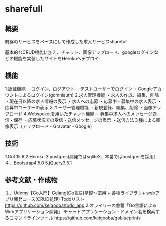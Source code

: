 # sharefull
## 概要
既存のサービスをベースにして作成した求人サービスsharefull

基本的なCRUD機能に加え、チャット、画像アップロード、googleログインなどの機能を実装したサイトをHerokuへデプロイ

## 機能
1.認証機能
  ・ログイン、ログアウト
  ・テストユーザーでログイン
  ・Googleアカウントによるログイン(gomniauth)
2.求人管理機能
  ・求人の作成、編集、削除
  ・現在日以降の求人情報の表示
  ・求人への応募
  ・応募中・募集中の求人表示
  ・応募中ユーザーの表示
3.ユーザー管理機能
  ・新規登録、編集、削除
  ・画像アップロード
4.Websocketを用いたチャット機能
  ・募集中求人へのメッセージ送信・保存
  ・応募状況での受信・送信メッセージの表示
  ・送信方法３種による画像表示（アップロード・Gravatar・Google）

## 技術
1.Go1.15.6
2.Heroku
3.postgres(開発ではsqlite3、本番ではpostgresを採用）
４．Bootstrap4.5.0
5.jQuery3.5.1

## 参考文献・作成物
１．Udemy【Go入門】Golang(Go言語)基礎〜応用 + 各種ライブラリ+ webアプリ開発コース(CRUD処理)
Todoリスト
https://github.com/keigooba/todo_app
2.オライリーの書籍「Go言語によるWebアプリケーション開発」
チャットアプリケーション・ドメイン名を検索するコマンドラインツール
https://github.com/keigooba/goblueprints
